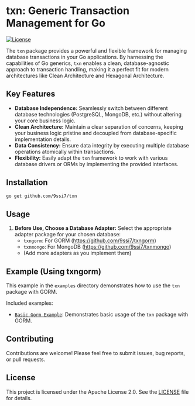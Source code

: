 # txn: Generic Transaction Management for Go

[![License](https://img.shields.io/badge/License-Apache%202.0-blue.svg)](https://opensource.org/licenses/Apache-2.0)

The `txn` package provides a powerful and flexible framework for managing database transactions in your Go applications. By harnessing the capabilities of Go generics, `txn` enables a clean, database-agnostic approach to transaction handling, making it a perfect fit for modern architectures like Clean Architecture and Hexagonal Architecture.

## Key Features

* **Database Independence:** Seamlessly switch between different database technologies (PostgreSQL, MongoDB, etc.) without altering your core business logic.
* **Clean Architecture:** Maintain a clear separation of concerns, keeping your business logic pristine and decoupled from database-specific implementation details.
* **Data Consistency:** Ensure data integrity by executing multiple database operations atomically within transactions.
* **Flexibility:** Easily adapt the `txn` framework to work with various database drivers or ORMs by implementing the provided interfaces.

## Installation

```bash
go get github.com/9ssi7/txn
```

## Usage

1. **Before Use, Choose a Database Adapter:** Select the appropriate adapter package for your chosen database:
   * `txngorm`: For GORM (https://github.com/9ssi7/txngorm)
   * `txnmongo`: For MongoDB (https://github.com/9ssi7/txnmongo)
   * (Add more adapters as you implement them)


## Example (Using txngorm)

This example in the `examples` directory demonstrates how to use the `txn` package with GORM.

Included examples:

- [`Basic Gorm Example`](examples/basic-gorm/main.go): Demonstrates basic usage of the `txn` package with GORM.

## Contributing

Contributions are welcome! Please feel free to submit issues, bug reports, or pull requests.

## License

This project is licensed under the Apache License 2.0. See the [LICENSE](LICENSE) file for details.
